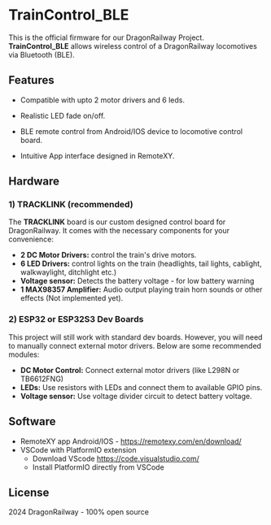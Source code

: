 # TrainControl_BLE

This is the official firmware for our DragonRailway Project. **TrainControl_BLE** allows wireless control of a DragonRailway locomotives via Bluetooth (BLE).

## Features

- Compatible with upto 2 motor drivers and 6 leds.
- Realistic LED fade on/off.

- BLE remote control from Android/IOS device to locomotive control board.
- Intuitive App interface designed in RemoteXY.

## Hardware

### 1) TRACKLINK (recommended)

The **TRACKLINK** board is our custom designed control board for DragonRailway. It comes with the necessary components for your convenience:

- **2 DC Motor Drivers:** control the train's drive motors.
- **6 LED Drivers:** control lights on the train (headlights, tail lights, cablight, walkwaylight, ditchlight etc.)
- **Voltage sensor:** Detects the battery voltage - for low battery warning
- **1 MAX98357 Amplifier:** Audio output playing train horn sounds or other effects (Not implemented yet).

### 2) ESP32 or ESP32S3 Dev Boards

This project will still work with standard dev boards. However, you will need to manually connect external motor drivers. Below are some recommended modules:

- **DC Motor Control:** Connect external motor drivers (like L298N or TB6612FNG)
- **LEDs:** Use resistors with LEDs and connect them to available GPIO pins.
- **Voltage sensor:** Use voltage divider circuit to detect battery voltage.

## Software

- RemoteXY app Android/IOS - https://remotexy.com/en/download/
- VSCode with PlatformIO extension
    - Download VScode https://code.visualstudio.com/
    - Install PlatformIO directly from VSCode

## License
2024 DragonRailway - 100% open source